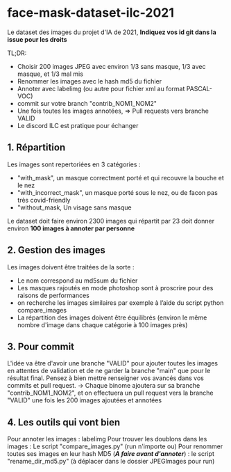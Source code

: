 # face-mask-dataset-ilc-2021
Le dataset des images du projet d'IA de 2021, **Indiquez vos id git dans la issue pour les droits**

TL;DR:
- Choisir 200 images JPEG avec environ 1/3 sans masque, 1/3 avec masque, et 1/3 mal mis
- Renommer les images avec le hash md5 du fichier 
- Annoter avec labelimg (ou autre pour fichier xml au format PASCAL-VOC)
- commit sur votre branch "contrib_NOM1_NOM2"
- Une fois toutes les images annotées, => Pull requests vers branche VALID
- Le discord ILC est pratique pour échanger


## 1. Répartition 
Les images sont repertoriées en 3 catégories :
- "with_mask", un masque correctment porté et qui recouvre la bouche et le nez
- "with_incorrect_mask", un masque porté sous le nez, ou de facon pas très covid-friendly
- "without_mask, Un visage sans masque

Le dataset doit faire environ 2300 images qui répartit par 23 doit donner environ **100 images à annoter par personne**


## 2. Gestion des images
Les images doivent être traitées de la sorte :
- Le nom correspond au md5sum du fichier
- Les masques rajoutés en mode photoshop sont à proscrire pour des raisons de performances
- on recherche les images similaires par exemple à l’aide du script python compare_images
- La répartition des images doivent être équilibrés (environ le même nombre d'image dans chaque catégorie à 100 images près)

## 3. Pour commit
L'idée va être d'avoir une branche "VALID" pour ajouter toutes les images en attentes de validation et de ne garder la branche "main" que pour le résultat final.
Pensez à bien mettre renseigner vos avancés dans vos commits et pull request.
-> Chaque binome ajoutera sur sa branche "contrib_NOM1_NOM2", et on effectuera un pull request vers la branche "VALID" une fois les 200 images ajoutées et annotées


## 4. Les outils qui vont bien
Pour annoter les images : labelimg
Pour trouver les doublons dans les images : Le script "compare_images.py" (run n'importe ou)
Pour renommer toutes ses images en leur hash MD5 (***A faire avant d'annoter***) : le script "rename_dir_md5.py" (à déplacer dans le dossier JPEGImages pour run)
